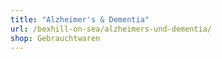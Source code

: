 ```yaml
---
title: "Alzheimer's & Dementia"
url: /bexhill-on-sea/alzheimers-und-dementia/
shop: Gebrauchtwaren
---
```


